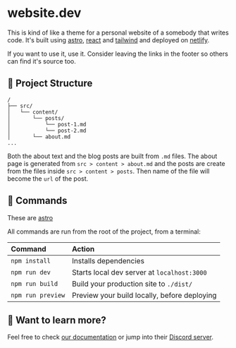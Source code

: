# website.dev

This is kind of like a theme for a personal website of a somebody that writes code. It's built using [astro](https://astro.build/), [react](https://reactjs.org/) and [tailwind](https://tailwindui.com/) and deployed on [netlify](https://netlify.com/).

If you want to use it, use it. Consider leaving the links in the footer so others can find it's source too.

## 🚀 Project Structure

```
/
├── src/
│   └── content/
│       └── posts/
│           └── post-1.md
│           └── post-2.md
│       └── about.md
...
```

Both the about text and the blog posts are built from `.md` files. The about page is generated from `src > content > about.md` and the posts are create from the files inside `src > content > posts`. Then name of the file will become the `url` of the post.

## 🧞 Commands

These are [astro](https://astro.build/)

All commands are run from the root of the project, from a terminal:

| Command           | Action                                       |
| :---------------- | :------------------------------------------- |
| `npm install`     | Installs dependencies                        |
| `npm run dev`     | Starts local dev server at `localhost:3000`  |
| `npm run build`   | Build your production site to `./dist/`      |
| `npm run preview` | Preview your build locally, before deploying |

## 👀 Want to learn more?

Feel free to check [our documentation](https://docs.astro.build) or jump into their [Discord server](https://astro.build/chat).
